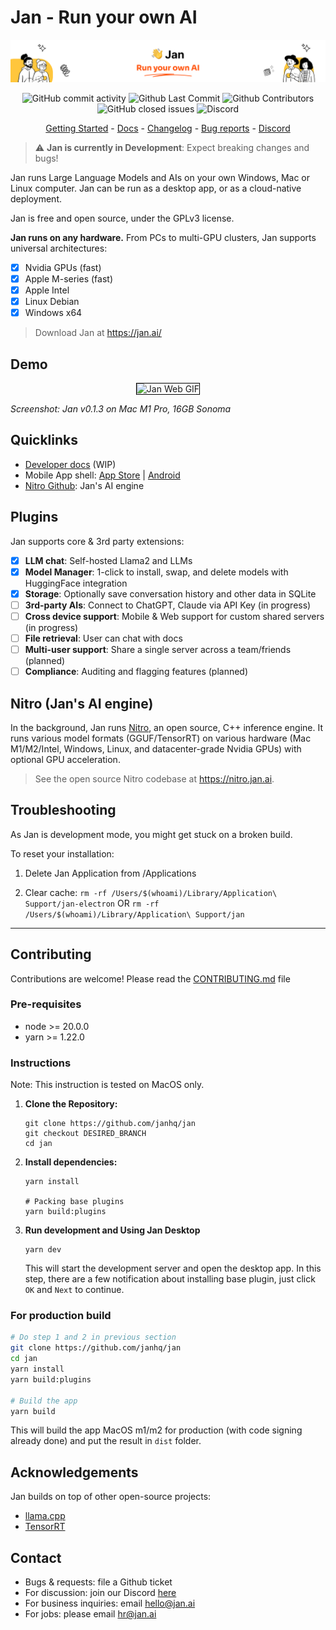 # Jan - Run your own AI

![](./docs/static/img/github-readme-banner.png)

<p align="center">
  <!-- ALL-CONTRIBUTORS-BADGE:START - Do not remove or modify this section -->
  <img alt="GitHub commit activity" src="https://img.shields.io/github/commit-activity/m/janhq/jan"/>
  <img alt="Github Last Commit" src="https://img.shields.io/github/last-commit/janhq/jan"/>
  <img alt="Github Contributors" src="https://img.shields.io/github/contributors/janhq/jan"/>
  <img alt="GitHub closed issues" src="https://img.shields.io/github/issues-closed/janhq/jan"/>
  <img alt="Discord" src="https://img.shields.io/discord/1107178041848909847?label=discord"/>
</p>

<p align="center">
  <a href="https://docs.jan.ai/">Getting Started</a> - <a href="https://docs.jan.ai">Docs</a> 
  - <a href="https://docs.jan.ai/changelog/">Changelog</a> - <a href="https://github.com/janhq/jan/issues">Bug reports</a> - <a href="https://discord.gg/AsJ8krTT3N">Discord</a>
</p>

> ⚠️ **Jan is currently in Development**: Expect breaking changes and bugs!

Jan runs Large Language Models and AIs on your own Windows, Mac or Linux computer. Jan can be run as a desktop app, or as a cloud-native deployment. 

Jan is free and open source, under the GPLv3 license. 

**Jan runs on any hardware.** From PCs to multi-GPU clusters, Jan supports universal architectures:

- [x] Nvidia GPUs (fast)
- [x] Apple M-series (fast)
- [x] Apple Intel
- [x] Linux Debian
- [x] Windows x64

> Download Jan at https://jan.ai/

## Demo

<p align="center">
  <img style='border:1px solid #000000' src="https://github.com/janhq/jan/assets/69952136/1db9c3d3-79b1-4988-afb5-afd4f4afd0d9" alt="Jan Web GIF">
</p>

_Screenshot: Jan v0.1.3 on Mac M1 Pro, 16GB Sonoma_

## Quicklinks

- [Developer docs](https://jan.ai/docs) (WIP)
- Mobile App shell: [App Store](https://apps.apple.com/us/app/jan-on-device-ai-cloud-ais/id6449664703) | [Android](https://play.google.com/store/apps/details?id=com.jan.ai)
- [Nitro Github](https://nitro.jan.ai): Jan's AI engine

## Plugins

Jan supports core & 3rd party extensions:

- [x] **LLM chat**: Self-hosted Llama2 and LLMs
- [x] **Model Manager**: 1-click to install, swap, and delete models with HuggingFace integration
- [x] **Storage**: Optionally save conversation history and other data in SQLite
- [ ] **3rd-party AIs**: Connect to ChatGPT, Claude via API Key (in progress)
- [ ] **Cross device support**: Mobile & Web support for custom shared servers (in progress)
- [ ] **File retrieval**: User can chat with docs
- [ ] **Multi-user support**: Share a single server across a team/friends (planned)
- [ ] **Compliance**: Auditing and flagging features (planned)

## Nitro (Jan's AI engine)

In the background, Jan runs [Nitro](https://nitro.jan.ai), an open source, C++ inference engine. It runs various model formats (GGUF/TensorRT) on various hardware (Mac M1/M2/Intel, Windows, Linux, and datacenter-grade Nvidia GPUs) with optional GPU acceleration.

> See the open source Nitro codebase at https://nitro.jan.ai.

## Troubleshooting
As Jan is development mode, you might get stuck on a broken build.

To reset your installation: 

1. Delete Jan Application from /Applications

1. Clear cache:
`rm -rf /Users/$(whoami)/Library/Application\ Support/jan-electron`
OR 
`rm -rf /Users/$(whoami)/Library/Application\ Support/jan`

---

## Contributing

Contributions are welcome! Please read the [CONTRIBUTING.md](CONTRIBUTING.md) file

### Pre-requisites

- node >= 20.0.0
- yarn >= 1.22.0

### Instructions

Note: This instruction is tested on MacOS only.

1. **Clone the Repository:**

   ```
   git clone https://github.com/janhq/jan
   git checkout DESIRED_BRANCH
   cd jan
   ```

2. **Install dependencies:**

   ```
   yarn install

   # Packing base plugins
   yarn build:plugins
   ```

3. **Run development and Using Jan Desktop**

   ```
   yarn dev
   ```

   This will start the development server and open the desktop app.
   In this step, there are a few notification about installing base plugin, just click `OK` and `Next` to continue.

### For production build

```bash
# Do step 1 and 2 in previous section
git clone https://github.com/janhq/jan
cd jan
yarn install
yarn build:plugins

# Build the app
yarn build
```

This will build the app MacOS m1/m2 for production (with code signing already done) and put the result in `dist` folder.

## Acknowledgements

Jan builds on top of other open-source projects:

- [llama.cpp](https://github.com/ggerganov/llama.cpp)
- [TensorRT](https://github.com/NVIDIA/TensorRT)

## Contact

- Bugs & requests: file a Github ticket
- For discussion: join our Discord [here](https://discord.gg/FTk2MvZwJH)
- For business inquiries: email hello@jan.ai
- For jobs: please email hr@jan.ai
